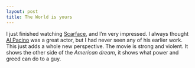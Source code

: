 ```yaml
---
layout: post
title: The World is yours
---
```


I just finished watching [Scarface](http://www.imdb.com/title/tt0086250/), and I’m very impressed. I always thought [Al Pacino](http://www.imdb.com/name/nm0000199/) was a great actor, but I had never seen any of his earlier work. This just adds a whole new perspective. The movie is strong and violent. It shows the other side of the *American dream*, it shows what power and greed can do to a guy.